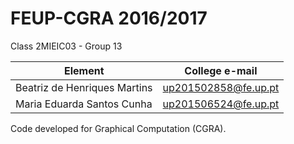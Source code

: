 # FEUP-CGRA 2016/2017 

Class 2MIEIC03 - Group 13

Element | College e-mail
--------|----------------
Beatriz de Henriques Martins | up201502858@fe.up.pt
Maria Eduarda Santos Cunha | up201506524@fe.up.pt

Code developed for Graphical Computation (CGRA).
